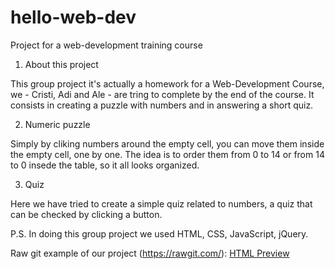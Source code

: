 # hello-web-dev
Project for a web-development training course

1. About this project

This group project it's actually a homework for a Web-Development Course, we - Cristi, Adi and Ale - are tring to complete by the end of the course. It consists in creating a puzzle with numbers and in answering a short quiz.

2. Numeric puzzle

Simply by cliking numbers around the empty cell, you can move them inside the empty cell, one by one. The idea is to order them from 0 to 14 or from 14 to 0 insede the table, so it all looks organized.

3. Quiz

Here we have tried to create a simple quiz related to numbers, a quiz that can be checked by clicking a button.

P.S. In doing this group project we used HTML, CSS, JavaScript, jQuery.

Raw git example of our project (https://rawgit.com/):
<a href="https://rawgit.com/alebichir/hello-web-dev/master/index.html">HTML Preview</a>
